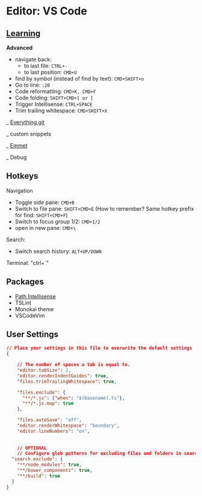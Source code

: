 # Editor: VS Code

## [Learning](http://code.visualstudio.com/docs)

**Advanced**
- navigate back:
  - to last file: `CTRL+-`
  - to last position: `CMD+U`
- find by symbol (instead of find by text): `CMD+SHIFT+o`
- Go to line: `:20`
- Code reformatting: `CMD+K, CMD+F`
- Code folding: `SHIFT+CMD+[ or ]`
- Trigger Intellisense: `CTRL+SPACE`
- Trim trailing whitespace: `CMD+SHIFT+X`

_ [Everything git](https://github.com/Microsoft/vscode-tips-and-tricks#task-runner)

_ custom snippets

_ [Emmet](http://code.visualstudio.com/docs/languages/html#_emmet-snippets)

_ Debug


## Hotkeys

Navigation
- Toggle side pane: `CMD+B`
- Switch to file pane: `SHIFT+CMD+E` (How to remember? Same hotkey prefix for find: `SHIFT+CMD+F`)
- Switch to focus group 1/2: `CMD+1/2`
- open in new pane: `CMD+\`



Search:
- Switch search history: `ALT+UP/DOWN` 

Terminal: "ctrl+`"

## Packages
- [Path Intellisense](https://marketplace.visualstudio.com/items?itemName=christian-kohler.path-intellisense)
- TSLint
- Monokai theme
- VSCodeVim

## User Settings
```json
// Place your settings in this file to overwrite the default settings
{

    // The number of spaces a tab is equal to.
    "editor.tabSize": 2,
    "editor.renderIndentGuides": true,
    "files.trimTrailingWhitespace": true,

    "files.exclude": {
      "**/*.js": {"when": "$(basename).ts"},
      "**/*.js.map": true
    },

    "files.autoSave": "off",
    "editor.renderWhitespace": "boundary",
    "editor.lineNumbers": "on",
    
    
    // OPTIONAL
    // Configure glob patterns for excluding files and folders in searches. Inherits all glob patterns from the files.exclude setting.
  "search.exclude": {
    "**/node_modules": true,
    "**/bower_components": true,
    "**/build": true
  }
}
```